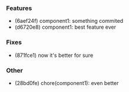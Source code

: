 ### Features

- (6aef24f) component1: something commited
- (d6720e8) component1: best feature ever

### Fixes

- (871fce1) now it's better for sure

### Other

- (28bd0fe) chore(component1): even better
